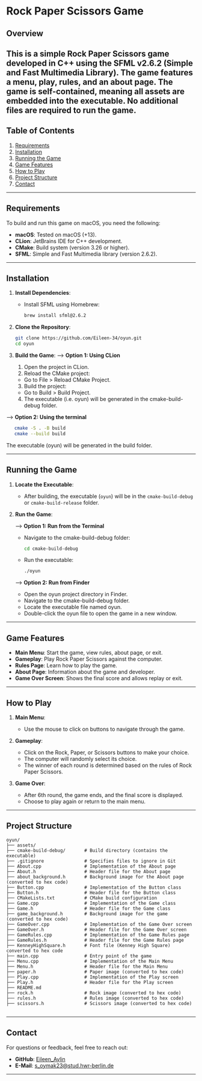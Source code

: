 # Rock Paper Scissors Game

## Overview
This is a simple Rock Paper Scissors game developed in C++ using the SFML v2.6.2 (Simple and Fast Multimedia Library). 
The game features a menu, play, rules, and an about page.
The game is self-contained, meaning all assets are embedded into the executable. No additional files are required to run the game.
---

## Table of Contents
1. [Requirements](#requirements)
2. [Installation](#installation)
3. [Running the Game](#running-the-game)
4. [Game Features](#game-features)
5. [How to Play](#how-to-play)
6. [Project Structure](#project-structure)
7. [Contact](#contact)

---

## Requirements
To build and run this game on macOS, you need the following:
- **macOS**: Tested on macOS (+13).
- **CLion**: JetBrains IDE for C++ development.
- **CMake**: Build system (version 3.26 or higher).
- **SFML**: Simple and Fast Multimedia library (version 2.6.2).

---

## Installation
1. **Install Dependencies**:

    - Install SFML using Homebrew:
   
      ```bash
      brew install sfml@2.6.2
      ```

2. **Clone the Repository**:
   ```bash
   git clone https://github.com/Eileen-34/oyun.git
   cd oyun
   ```

3. **Build the Game**:
   --> **Option 1: Using CLion**
   1. Open the project in CLion. 
   2. Reload the CMake project:
   - Go to File > Reload CMake Project. 
   3. Build the project:
   - Go to Build > Build Project.
   4. The executable (i.e. oyun) will be generated in the cmake-build-debug folder.

--> **Option 2: Using the terminal**

   ```bash
      cmake -S . -B build
      cmake --build build
   ```

The executable (oyun) will be generated in the build folder.

---

## Running the Game
1. **Locate the Executable**:
    - After building, the executable (`oyun`) will be in the `cmake-build-debug` or `cmake-build-release` folder.

2. **Run the Game**:

   --> **Option 1: Run from the Terminal**
    - Navigate to the cmake-build-debug folder:
      ```bash
      cd cmake-build-debug
      ```
    - Run the executable:
      ```bash
      ./oyun
      ```

   --> **Option 2: Run from Finder**
    - Open the oyun project directory in Finder. 
    - Navigate to the cmake-build-debug folder. 
    - Locate the executable file named oyun. 
    - Double-click the oyun file to open the game in a new window.

---

## Game Features
- **Main Menu**: Start the game, view rules, about page, or exit.
- **Gameplay**: Play Rock Paper Scissors against the computer.
- **Rules Page**: Learn how to play the game.
- **About Page**: Information about the game and developer.
- **Game Over Screen**: Shows the final score and allows replay or exit.

---

## How to Play
1. **Main Menu**:
    - Use the mouse to click on buttons to navigate through the game.

2. **Gameplay**:
    - Click on the Rock, Paper, or Scissors buttons to make your choice.
    - The computer will randomly select its choice.
    - The winner of each round is determined based on the rules of Rock Paper Scissors.

3. **Game Over**:
    - After 6th round, the game ends, and the final score is displayed.
    - Choose to play again or return to the main menu.

---

## Project Structure
```
oyun/
├── assets/
├── cmake-build-debug/       # Build directory (contains the executable)
├── .gitignore               # Specifies files to ignore in Git  
├── About.cpp                # Implementation of the About page
├── About.h                  # Header file for the About page
├── about_background.h       # Background image for the About page (converted to hex code)
├── Button.cpp               # Implementation of the Button class
├── Button.h                 # Header file for the Button class
├── CMakeLists.txt           # CMake build configuration
├── Game.cpp                 # Implementation of the Game class
├── Game.h                   # Header file for the Game class
├── game_background.h        # Background image for the game (converted to hex code)
├── GameOver.cpp             # Implementation of the Game Over screen
├── GameOver.h               # Header file for the Game Over screen
├── GameRules.cpp            # Implementation of the Game Rules page
├── GameRules.h              # Header file for the Game Rules page
├── KenneyHighSquare.h       # Font file (Kenney High Square) converted to hex code
├── main.cpp                 # Entry point of the game
├── Menu.cpp                 # Implementation of the Main Menu
├── Menu.h                   # Header file for the Main Menu
├── paper.h                  # Paper image (converted to hex code)
├── Play.cpp                 # Implementation of the Play screen
├── Play.h                   # Header file for the Play screen
├── README.md 
├── rock.h                   # Rock image (converted to hex code)
├── rules.h                  # Rules image (converted to hex code)
├── scissors.h               # Scissors image (converted to hex code)
               
```
---

## Contact
For questions or feedback, feel free to reach out:
- **GitHub**: [Eileen_Aylin](https://github.com/Eileen-34)
- **E-Mail**: [s_oymak23@stud.hwr-berlin.de](s_oymak23@stud.hwr-berlin.de)

---
